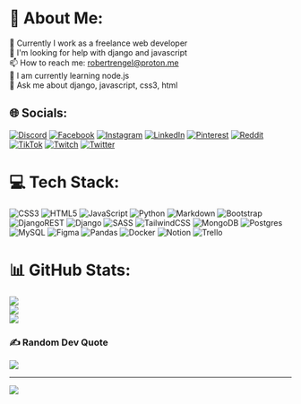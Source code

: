 # 💫 About Me:
🔭 Currently I work as a freelance web developer<br>🤝 I'm looking for help with django and javascript<br>📫 How to reach me: robertrengel@proton.me<br>🌱 I am currently learning node.js<br>💬 Ask me about django, javascript, css3, html


## 🌐 Socials:
[![Discord](https://img.shields.io/badge/Discord-%237289DA.svg?logo=discord&logoColor=white)](https://discord.gg/RobertRengel#7684) [![Facebook](https://img.shields.io/badge/Facebook-%231877F2.svg?logo=Facebook&logoColor=white)](https://facebook.com/robert.j.osorio) [![Instagram](https://img.shields.io/badge/Instagram-%23E4405F.svg?logo=Instagram&logoColor=white)](https://instagram.com/robert.j.osorio) [![LinkedIn](https://img.shields.io/badge/LinkedIn-%230077B5.svg?logo=linkedin&logoColor=white)](https://linkedin.com/in/robert-jose-asdrubal-rengel-osorio/) [![Pinterest](https://img.shields.io/badge/Pinterest-%23E60023.svg?logo=Pinterest&logoColor=white)](https://pinterest.com/robertrengel) [![Reddit](https://img.shields.io/badge/Reddit-%23FF4500.svg?logo=Reddit&logoColor=white)](https://reddit.com/user/citizen3021) [![TikTok](https://img.shields.io/badge/TikTok-%23000000.svg?logo=TikTok&logoColor=white)](https://tiktok.com/@robertrengel) [![Twitch](https://img.shields.io/badge/Twitch-%239146FF.svg?logo=Twitch&logoColor=white)](https://twitch.tv/robertrengel) [![Twitter](https://img.shields.io/badge/Twitter-%231DA1F2.svg?logo=Twitter&logoColor=white)](https://twitter.com/robertrengel)  

# 💻 Tech Stack:
![CSS3](https://img.shields.io/badge/css3-%231572B6.svg?style=for-the-badge&logo=css3&logoColor=white) ![HTML5](https://img.shields.io/badge/html5-%23E34F26.svg?style=for-the-badge&logo=html5&logoColor=white) ![JavaScript](https://img.shields.io/badge/javascript-%23323330.svg?style=for-the-badge&logo=javascript&logoColor=%23F7DF1E) ![Python](https://img.shields.io/badge/python-3670A0?style=for-the-badge&logo=python&logoColor=ffdd54) ![Markdown](https://img.shields.io/badge/markdown-%23000000.svg?style=for-the-badge&logo=markdown&logoColor=white) <!--![AWS](https://img.shields.io/badge/AWS-%23FF9900.svg?style=for-the-badge&logo=amazon-aws&logoColor=white) ![Cloudflare](https://img.shields.io/badge/Cloudflare-F38020?style=for-the-badge&logo=Cloudflare&logoColor=white) ![DigitalOcean](https://img.shields.io/badge/DigitalOcean-%230167ff.svg?style=for-the-badge&logo=digitalOcean&logoColor=white) ![Netlify](https://img.shields.io/badge/netlify-%23000000.svg?style=for-the-badge&logo=netlify&logoColor=#00C7B7) ![Heroku](https://img.shields.io/badge/heroku-%23430098.svg?style=for-the-badge&logo=heroku&logoColor=white) ![Google Cloud](https://img.shields.io/badge/Google%20Cloud-%234285F4.svg?style=for-the-badge&logo=google-cloud&logoColor=white) ![Firebase](https://img.shields.io/badge/firebase-%23039BE5.svg?style=for-the-badge&logo=firebase) ![Anaconda](https://img.shields.io/badge/Anaconda-%2344A833.svg?style=for-the-badge&logo=anaconda&logoColor=white)--> ![Bootstrap](https://img.shields.io/badge/bootstrap-%23563D7C.svg?style=for-the-badge&logo=bootstrap&logoColor=white) ![DjangoREST](https://img.shields.io/badge/DJANGO-REST-ff1709?style=for-the-badge&logo=django&logoColor=white&color=ff1709&labelColor=gray) ![Django](https://img.shields.io/badge/django-%23092E20.svg?style=for-the-badge&logo=django&logoColor=white) <!--![Flutter](https://img.shields.io/badge/Flutter-%2302569B.svg?style=for-the-badge&logo=Flutter&logoColor=white) ![NPM](https://img.shields.io/badge/NPM-%23000000.svg?style=for-the-badge&logo=npm&logoColor=white)--> ![SASS](https://img.shields.io/badge/SASS-hotpink.svg?style=for-the-badge&logo=SASS&logoColor=white) ![TailwindCSS](https://img.shields.io/badge/tailwindcss-%2338B2AC.svg?style=for-the-badge&logo=tailwind-css&logoColor=white) ![MongoDB](https://img.shields.io/badge/MongoDB-%234ea94b.svg?style=for-the-badge&logo=mongodb&logoColor=white) ![Postgres](https://img.shields.io/badge/postgres-%23316192.svg?style=for-the-badge&logo=postgresql&logoColor=white) ![MySQL](https://img.shields.io/badge/mysql-%2300f.svg?style=for-the-badge&logo=mysql&logoColor=white) <!--![Adobe Photoshop](https://img.shields.io/badge/adobephotoshop-%2331A8FF.svg?style=for-the-badge&logo=adobephotoshop&logoColor=white) ![Gimp Gnu Image Manipulation Program](https://img.shields.io/badge/Gimp-657D8B?style=for-the-badge&logo=gimp&logoColor=FFFFFF)--> 	![Figma](https://img.shields.io/badge/figma-%23F24E1E.svg?style=for-the-badge&logo=figma&logoColor=white) <!--![Krita](https://img.shields.io/badge/Krita-203759?style=for-the-badge&logo=krita&logoColor=EEF37B) ![NumPy](https://img.shields.io/badge/numpy-%23013243.svg?style=for-the-badge&logo=numpy&logoColor=white) -->![Pandas](https://img.shields.io/badge/pandas-%23150458.svg?style=for-the-badge&logo=pandas&logoColor=white) ![Docker](https://img.shields.io/badge/docker-%230db7ed.svg?style=for-the-badge&logo=docker&logoColor=white) ![Notion](https://img.shields.io/badge/Notion-%23000000.svg?style=for-the-badge&logo=notion&logoColor=white) ![Trello](https://img.shields.io/badge/Trello-%23026AA7.svg?style=for-the-badge&logo=Trello&logoColor=white)
# 📊 GitHub Stats:
![](https://github-readme-stats.vercel.app/api?username=robertrengel&theme=merko&hide_border=false&include_all_commits=true&count_private=false)<br/>
![](https://github-readme-streak-stats.herokuapp.com/?user=robertrengel&theme=merko&hide_border=false)<br/>
![](https://github-readme-stats.vercel.app/api/top-langs/?username=robertrengel&theme=merko&hide_border=false&include_all_commits=true&count_private=false&layout=compact)

### ✍️ Random Dev Quote
![](https://quotes-github-readme.vercel.app/api?type=horizontal&theme=merko)

---
[![](https://visitcount.itsvg.in/api?id=robertrengel&icon=0&color=0)](https://visitcount.itsvg.in)

<!-- Proudly created with GPRM ( https://gprm.itsvg.in ) -->
